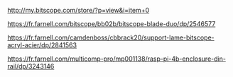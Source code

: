 http://my.bitscope.com/store/?p=view&i=item+0

https://fr.farnell.com/bitscope/bb02b/bitscope-blade-duo/dp/2546577

https://fr.farnell.com/camdenboss/cbbrack20/support-lame-bitscope-acryl-acier/dp/2841563

https://fr.farnell.com/multicomp-pro/mp001138/rasp-pi-4b-enclosure-din-rail/dp/3243146
